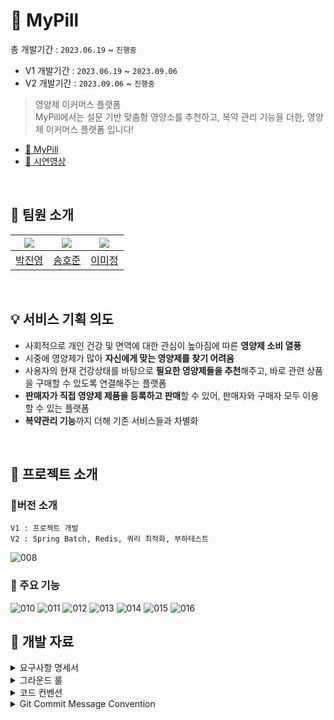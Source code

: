 # 💊 MyPill
총 개발기간 : `2023.06.19` ~ `진행중`
- V1 개발기간 : `2023.06.19` ~ `2023.09.06`
- V2 개발기간 :  `2023.09.06` ~ `진행중` 


> 영양제 이커머스 플랫폼</br>
MyPill에서는 설문 기반 맞춤형 영양소를 추천하고, 복약 관리 기능을 더한, 영양제 이커머스 플랫폼 입니다!
- [🔗 MyPill](https://www.mypill.shop/)
- [🔗 시연영상](https://youtu.be/VYYzGUSq1Hk)
</br>

## 🦁 팀원 소개 
| [![](https://avatars.githubusercontent.com/u/94813918?v=4)](https://github.com/jny0) | [![](https://avatars.githubusercontent.com/u/99067128?v=4)](https://github.com/hojunking96)  | [![](https://avatars.githubusercontent.com/u/64017307?v=4)](https://github.com/leemimi) |  
|:---------------------------------------------------------------------------------------:|:-----------------------------------------------------------------------------------------:|:----------------------------------------------------------------------------------------------------------:|
|                            [박진영](https://github.com/jny0)                             |                            [송호준](https://github.com/hojunking96)                             |                                      [이미정](https://github.com/leemimi)  

</br>

## 💡 서비스 기획 의도

- 사회적으로 개인 건강 및 면역에 대한 관심이 높아짐에 따른 **영양제 소비 열풍**
- 시중에 영양제가 많아 **자신에게 맞는 영양제를 찾기 어려움**
- 사용자의 현재 건강상태를 바탕으로 **필요한 영양제들을 추천**해주고, 바로 관련 상품을 구매할 수 있도록 연결해주는 플랫폼
- **판매자가 직접 영양제 제품을 등록하고 판매**할 수 있어, 판매자와 구매자 모두 이용할 수 있는 플랫폼
- **복약관리 기능**까지 더해 기존 서비스들과 차별화

</br>

## 📢 프로젝트 소개

### 🎈버전 소개
    
    V1 : 프로젝트 개발
    V2 : Spring Batch, Redis, 쿼리 최적화, 부하테스트


![008](https://github.com/MyPill2023/MyPill/assets/64017307/99b11419-98d4-45b0-bb44-849c2d908528)

### 💫 주요 기능
![010](https://github.com/MyPill2023/MyPill/assets/64017307/1838c57f-68d9-4b49-9c36-d1e5630ade67)
![011](https://github.com/MyPill2023/MyPill/assets/64017307/a8a65f94-160b-4c82-a3b6-f03a0f8d3b2b)
![012](https://github.com/MyPill2023/MyPill/assets/64017307/53a8c7c5-1986-4f66-9640-74a4657658c2)
![013](https://github.com/MyPill2023/MyPill/assets/64017307/bc80ae00-cab1-4b88-adcc-626fdd08c45b)
![014](https://github.com/MyPill2023/MyPill/assets/64017307/2263a6bb-1b59-4ab3-9716-86077b86113e)
![015](https://github.com/MyPill2023/MyPill/assets/64017307/8ae7bf83-1d38-467d-af89-4b7424258308)
![016](https://github.com/MyPill2023/MyPill/assets/64017307/5fcba384-7f75-43b2-9ea5-03e1ce98d566)


## 📂 개발 자료

<details>
<summary>요구사항 명세서</summary>

![요구사항명세서](https://github.com/MyPill2023/MyPill/assets/64017307/61beece2-6c77-473d-9534-c5bc8456cc73)

</details>

<details>
<summary>그라운드 룰</summary>

### **그라운드 룰**

🍎 정규 회의는 매일 13시 → 이전까지 구현 상태 체크 및 오늘 진행상황 공유

🗣 불참해야 할 일 생길 때, 하루 전에는 말을 해주기

⚠️ 공지 확인 시 12시간 내에 답장 해주기 + 공지 확인 후에 ✅ 체크 필수

📝 공부하다 모르는 내용 생기면 공유하고 서로 같이 고민하기

🗣 PR 승인 전에 코드 점검하고 확인 후 승인하기

</details>

<details>
<summary>코드 컨벤션</summary>

## ☑️ 코드 컨벤션


🐫 **함수명, 변수명은 소문자 카멜케이스로 작성**

🐫 **클래스, 생성자명은 대문자 카멜케이스로 작성**

©️상수명은 CONSTANT_CASE로 작성

  
1.메서드명은 동사, 혹은 동사구로 작성
    ex) sendMessage(O) mesasage(x)

2. 다른 변수와 상수들은 명사, 혹은 명사구로 작성
    ex) makeResult(X) taskResult(O)

- 객체 이름을 함수 이름에 중복해서 넣지 않기 (상위 이름을 하위 이름에 중복시키지 않기)
- 하나의 메소드와 클래스는 하나의 목적만 수행하게 만드는 것을 권장

**메소드 순서**

- public 먼저 다 적고 private 적기
- Controller의 메소드 호출 순서대로 Service 작성
- Controller: 조회→생성→수정→삭제

**메소드 컨벤션**

- 리소스 생성 `create()`
- 리소스 조회 `getXXX()`
- 리소스 목록 조회 `getList()`
- 리소스 수정 `update()`
- 리소스 삭제 `delete()`


**주석은 설명하려는 구문에 맞춰 들여쓰기**

```java
// Good
void someFunction() {
  ...

  // statement에 관한 주석
  statements
}
```

**이항** **연산자 사이에는 공백을 추가**

```java
a+b+c+d // bad
a + b + c + d // good
```

☝ 콤마 다음에 값이 올 경우 공백을 추가

```java
int[] arr = [1,2,3,4]; //bad
int[] arr = [1, 2, 3, 4]; //good
```

⚠️  1. @Override 어노테이션은 꼭 붙이자

1. try-catch문에서 어지간한 경우에는 catch문을 비워두지 말자. 아무것도 적지 않는 것이 확실히 맞다면 주석을 넣어둔다.

- 모든 예외 케이스에 대한 고려

</details>

<details>
<summary>Git Commit Message Convention</summary>

### 커밋 유형

- 대문자로 작성

| 커밋 유형 | 의미 |
| --- | --- |
| Feat | 새로운 기능 추가 |
| Fix | 버그 수정 |
| Docs | 문서 수정 |
| Style | 코드 formatting, 세미콜론 누락, 코드 자체의 변경이 없는 경우 |
| Refactor | 코드 리팩토링 |
| Test | 테스트 코드, 리팩토링 테스트 코드 추가 |
| Chore | 패키지 매니저 수정, 그 외 기타 수정 ex) .gitignore |
| Design | CSS 등 사용자 UI 디자인 변경 |
| Comment | 필요한 주석 추가 및 변경 |
| Rename | 파일 또는 폴더 명을 수정하거나 옮기는 작업만인 경우 |
| Remove | 파일을 삭제하는 작업만 수행한 경우 |
| !BREAKING CHANGE | 커다란 API 변경의 경우 |
| !HOTFIX | 급하게 치명적인 버그를 고쳐야 하는 경우 |
| Deploy | 배포 관련 |
- 한 커밋에는 한 가지 문제만 작성
- 제목과 본문 빈 행으로 분리
- 제목 첫 글자는 대문자로, 끝에는 `.` 금지
- 제목은 50자 이내로 할 것
- 가독성 높이기
- 어떻게, 무엇을, 왜에 맞추어 작성
- merge는 squash로

### PR

- 추가사항
- 변경사항
- 특이사항

</details>
